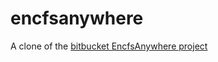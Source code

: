 encfsanywhere
=============

A clone of the [bitbucket EncfsAnywhere project](https://bitbucket.org/marcoschulte/encfsanywhere/overview)
